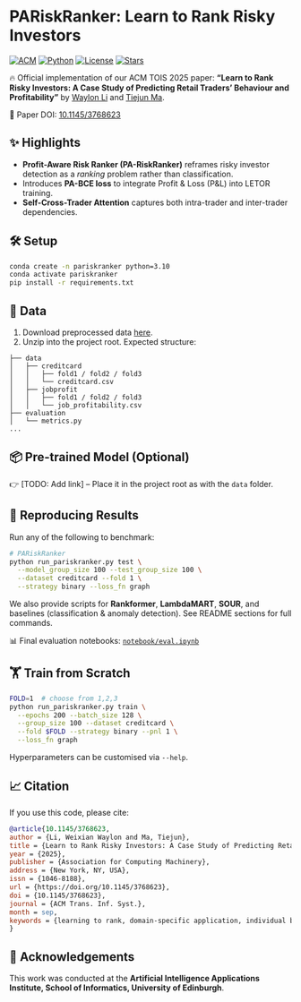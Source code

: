 # PARiskRanker: Learn to Rank Risky Investors  

[![ACM](https://img.shields.io/static/v1?label=ACM%20TOIS&message=10.1145/3768623&color=blue&logo=acm)](https://dl.acm.org/doi/10.1145/3768623) [![Python](https://img.shields.io/badge/python-3.10+-blue.svg)](https://www.python.org/) [![License](https://img.shields.io/badge/license-MIT-green.svg)](LICENSE) [![Stars](https://img.shields.io/github/stars/waylonli/PARiskRanker?style=social)]()

🔥 Official implementation of our ACM TOIS 2025 paper: **“Learn to Rank Risky Investors: A Case Study of Predicting Retail Traders’ Behaviour and Profitability”** by [Waylon Li](https://waylonli.com) and [Tiejun Ma](https://orcid.org/0000-0001-5545-6978).  

📄 Paper DOI: [10.1145/3768623](https://dl.acm.org/doi/10.1145/3768623)


## ✨ Highlights

- **Profit-Aware Risk Ranker (PA-RiskRanker)** reframes risky investor detection as a *ranking* problem rather than classification.  
- Introduces **PA-BCE loss** to integrate Profit & Loss (P&L) into LETOR training.  
- **Self-Cross-Trader Attention** captures both intra-trader and inter-trader dependencies.    


## 🛠️ Setup

```bash
conda create -n pariskranker python=3.10
conda activate pariskranker
pip install -r requirements.txt
````


## 📂 Data

1. Download preprocessed data [here](https://drive.google.com/file/d/11jE6cCo9bdXE6pl-BkrLkHfzM1Bt1PLL/view?usp=sharing).
2. Unzip into the project root. Expected structure:

```
├── data
│   ├── creditcard
│   │   ├── fold1 / fold2 / fold3
│   │   └── creditcard.csv
│   ├── jobprofit
│   │   ├── fold1 / fold2 / fold3
│   │   └── job_profitability.csv
├── evaluation
│   └── metrics.py
...
```


## 📦 Pre-trained Model (Optional)

👉 \[TODO: Add link] – Place it in the project root as with the `data` folder.


## 🎯 Reproducing Results

Run any of the following to benchmark:

```bash
# PARiskRanker
python run_pariskranker.py test \
  --model_group_size 100 --test_group_size 100 \
  --dataset creditcard --fold 1 \
  --strategy binary --loss_fn graph
```

We also provide scripts for **Rankformer**, **LambdaMART**, **SOUR**, and baselines (classification & anomaly detection).
See README sections for full commands.

📊 Final evaluation notebooks: [`notebook/eval.ipynb`](notebook/eval.ipynb)


## 🏋️ Train from Scratch

```bash
FOLD=1  # choose from 1,2,3
python run_pariskranker.py train \
  --epochs 200 --batch_size 128 \
  --group_size 100 --dataset creditcard \
  --fold $FOLD --strategy binary --pnl 1 \
  --loss_fn graph
```

Hyperparameters can be customised via `--help`.


## 📈 Citation

If you use this code, please cite:

```bibtex
@article{10.1145/3768623,
author = {Li, Weixian Waylon and Ma, Tiejun},
title = {Learn to Rank Risky Investors: A Case Study of Predicting Retail Traders’ Behaviour and Profitability},
year = {2025},
publisher = {Association for Computing Machinery},
address = {New York, NY, USA},
issn = {1046-8188},
url = {https://doi.org/10.1145/3768623},
doi = {10.1145/3768623},
journal = {ACM Trans. Inf. Syst.},
month = sep,
keywords = {learning to rank, domain-specific application, individual behaviour modelling, risk assessment}
}
```


## 🙌 Acknowledgements

This work was conducted at the **Artificial Intelligence Applications Institute, School of Informatics, University of Edinburgh**.
